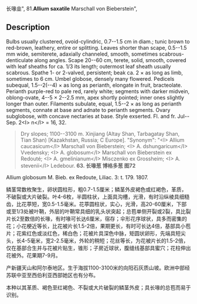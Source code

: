 长喙韭",
81.**Allium saxatile** Marschall von Bieberstein",

## Description
Bulbs usually clustered, ovoid-cylindric, 0.7--1.5 cm in diam.; tunic brown to red-brown, leathery, entire or splitting. Leaves shorter than scape, 0.5--1.5 mm wide, semiterete, adaxially channeled, smooth, sometimes scabrous-denticulate along angles. Scape 20--60 cm, terete, solid, smooth, covered with leaf sheaths for ca. 1/3 its length; outermost leaf sheath usually scabrous. Spathe 1- or 2-valved, persistent; beak ca. 2 × as long as limb, sometimes to 6 cm. Umbel globose, densely many flowered. Pedicels subequal, 1.5--2(--4) × as long as perianth, elongate in fruit, bracteolate. Perianth purple-red to pale red, rarely white; segments with darker midvein, oblong-ovate, 4--5 × 2--2.5 mm, apex shortly pointed; inner ones slightly longer than outer. Filaments subulate, equal, 1.5--2 × as long as perianth segments, connate at base and adnate to perianth segments. Ovary subglobose, with concave nectaries at base. Style exserted. Fl. and fr. Jul--Sep. 2&lt;I&gt; n&lt;/I&gt; = 16, 32.

> Dry slopes; 1100--3100 m. Xinjiang (Altay Shan, Tarbagatay Shan, Tian Shan) [Kazakhstan, Russia; C Europe].
  "Synonym": "&lt;I&gt; Allium caucasicum&lt;/I&gt; Marschall von Bieberstein; &lt;I&gt; A. dshungaricum&lt;/I&gt; Vvedensky; &lt;I&gt; A. globosum&lt;/I&gt; Marschall von Bieberstein ex Redouté; &lt;I&gt; A. gmelinianum&lt;/I&gt; Misczenko ex Grossheim; &lt;I&gt; A. stevenii&lt;/I&gt; Ledebour.
**63. 长喙葱 博格多葱 图72**

Allium globosum M. Bieb. ex Redoute, Liliac. 3: t. 179. 1807.

鳞茎常数枚聚生，卵状圆柱形，粗0.7-1.5厘米；鳞茎外皮褐色或红褐色，革质，不破裂或大片破裂。叶4-6枚，半圆柱状，上面具沟槽，光滑，有时沿纵棱具细糙齿，比花葶短，宽0.5-1.5毫米。花葶圆柱状，实心，光滑，高20-60厘米，下部或至1/3处被叶鞘，外层的叶鞘常具细的乳头状突起；总苞单侧开裂或2裂，具比裂片长2至数倍的长喙，有时喙可长达6厘米，宿存；伞形花序球状，具多而密集的花；小花梗近等长，比花被片长1.5-2倍，果期更长，有时可长达4倍，基部具小苞片；花紫红色或淡红色，稀白色；花被片具深色中脉，矩圆状卵形，先端具短尖头，长4-5毫米，宽2-2.5毫米，外轮的稍短；花丝等长，为花被片长的1.5-2倍，仅在基部合生并与花被片贴生，锥形；子房近球状，腹缝线基部具蜜穴；花柱伸出花被外。花果期7-9月。

产新疆天山和阿尔泰地区。生于海拔1100-3100米的向阳石灰质山坡。欧洲中部经苏联中亚至西伯利亚西部她区也有分布。

本种以其革质、褐色至红褐色、不裂或大片破裂的鳞茎外皮；具长喙的总苞而易于识别。
